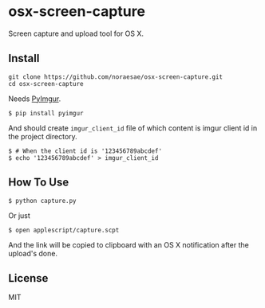 osx-screen-capture
==================

Screen capture and upload tool for OS X.

Install
-------

```
git clone https://github.com/noraesae/osx-screen-capture.git
cd osx-screen-capture
```

Needs [PyImgur](https://github.com/Damgaard/PyImgur).

```
$ pip install pyimgur
```

And should create `imgur_client_id` file of which content is imgur client id in the project directory.

```
$ # When the client id is '123456789abcdef'
$ echo '123456789abcdef' > imgur_client_id
```

How To Use
----------

```
$ python capture.py
```

Or just

```
$ open applescript/capture.scpt
```

And the link will be copied to clipboard with an OS X notification after the upload's done.

License
-------

MIT
